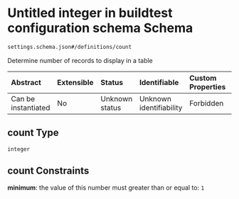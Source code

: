 # Untitled integer in buildtest configuration schema Schema

```txt
settings.schema.json#/definitions/count
```

Determine number of records to display in a table

| Abstract            | Extensible | Status         | Identifiable            | Custom Properties | Additional Properties | Access Restrictions | Defined In                                                                   |
| :------------------ | :--------- | :------------- | :---------------------- | :---------------- | :-------------------- | :------------------ | :--------------------------------------------------------------------------- |
| Can be instantiated | No         | Unknown status | Unknown identifiability | Forbidden         | Allowed               | none                | [settings.schema.json\*](../out/settings.schema.json "open original schema") |

## count Type

`integer`

## count Constraints

**minimum**: the value of this number must greater than or equal to: `1`
